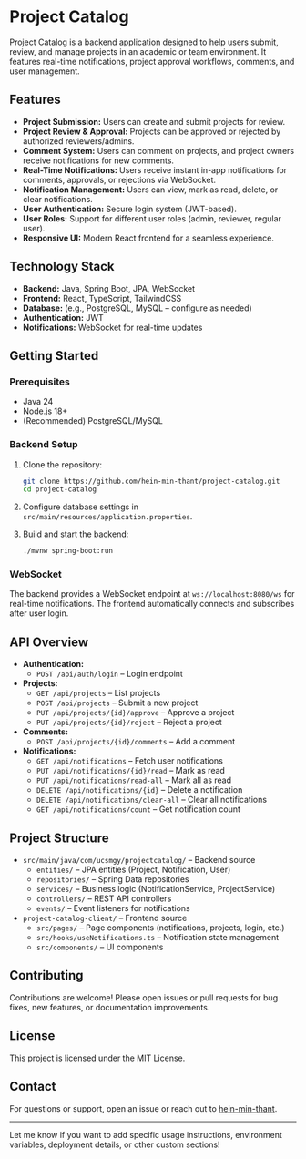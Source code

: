 # Project Catalog

Project Catalog is a backend application designed to help users submit, review, and manage projects in an academic or team environment. It features real-time notifications, project approval workflows, comments, and user management.

## Features

- **Project Submission:** Users can create and submit projects for review.
- **Project Review & Approval:** Projects can be approved or rejected by authorized reviewers/admins.
- **Comment System:** Users can comment on projects, and project owners receive notifications for new comments.
- **Real-Time Notifications:** Users receive instant in-app notifications for comments, approvals, or rejections via WebSocket.
- **Notification Management:** Users can view, mark as read, delete, or clear notifications.
- **User Authentication:** Secure login system (JWT-based).
- **User Roles:** Support for different user roles (admin, reviewer, regular user).
- **Responsive UI:** Modern React frontend for a seamless experience.

## Technology Stack

- **Backend:** Java, Spring Boot, JPA, WebSocket
- **Frontend:** React, TypeScript, TailwindCSS
- **Database:** (e.g., PostgreSQL, MySQL – configure as needed)
- **Authentication:** JWT
- **Notifications:** WebSocket for real-time updates

## Getting Started

### Prerequisites

- Java 24
- Node.js 18+
- (Recommended) PostgreSQL/MySQL

### Backend Setup

1. Clone the repository:

   ```bash
   git clone https://github.com/hein-min-thant/project-catalog.git
   cd project-catalog
   ```

2. Configure database settings in `src/main/resources/application.properties`.

3. Build and start the backend:

   ```bash
   ./mvnw spring-boot:run
   ```

### WebSocket

The backend provides a WebSocket endpoint at `ws://localhost:8080/ws` for real-time notifications. The frontend automatically connects and subscribes after user login.

## API Overview

- **Authentication:**
  - `POST /api/auth/login` – Login endpoint
- **Projects:**
  - `GET /api/projects` – List projects
  - `POST /api/projects` – Submit a new project
  - `PUT /api/projects/{id}/approve` – Approve a project
  - `PUT /api/projects/{id}/reject` – Reject a project
- **Comments:**
  - `POST /api/projects/{id}/comments` – Add a comment
- **Notifications:**
  - `GET /api/notifications` – Fetch user notifications
  - `PUT /api/notifications/{id}/read` – Mark as read
  - `PUT /api/notifications/read-all` – Mark all as read
  - `DELETE /api/notifications/{id}` – Delete a notification
  - `DELETE /api/notifications/clear-all` – Clear all notifications
  - `GET /api/notifications/count` – Get notification count

## Project Structure

- `src/main/java/com/ucsmgy/projectcatalog/` – Backend source
  - `entities/` – JPA entities (Project, Notification, User)
  - `repositories/` – Spring Data repositories
  - `services/` – Business logic (NotificationService, ProjectService)
  - `controllers/` – REST API controllers
  - `events/` – Event listeners for notifications
- `project-catalog-client/` – Frontend source
  - `src/pages/` – Page components (notifications, projects, login, etc.)
  - `src/hooks/useNotifications.ts` – Notification state management
  - `src/components/` – UI components

## Contributing

Contributions are welcome! Please open issues or pull requests for bug fixes, new features, or documentation improvements.

## License

This project is licensed under the MIT License.

## Contact

For questions or support, open an issue or reach out to [hein-min-thant](https://github.com/hein-min-thant).

---

Let me know if you want to add specific usage instructions, environment variables, deployment details, or other custom sections!